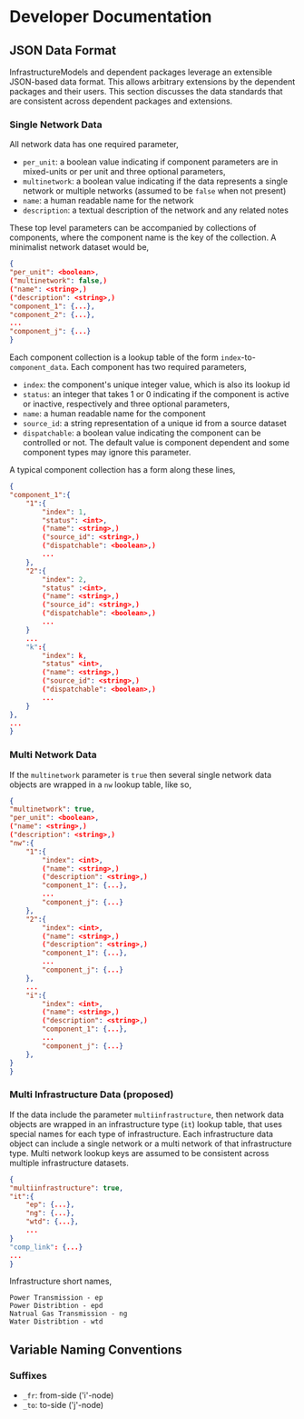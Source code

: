 # Developer Documentation

## JSON Data Format

InfrastructureModels and dependent packages leverage an extensible JSON-based data format.  This allows arbitrary extensions by the dependent packages and their users.  This section discusses the data standards that are consistent across dependent packages and extensions.

### Single Network Data

All network data has one required parameter,
* `per_unit`: a boolean value indicating if component parameters are in mixed-units or per unit
and three optional parameters,
* `multinetwork`: a boolean value indicating if the data represents a single network or multiple networks (assumed to be `false` when not present)
* `name`: a human readable name for the network
* `description`: a textual description of the network and any related notes

These top level parameters can be accompanied by collections of components, where the component name is the key of the collection.  A minimalist network dataset would be,

```json
{
"per_unit": <boolean>,
("multinetwork": false,)
("name": <string>,)
("description": <string>,)
"component_1": {...},
"component_2": {...},
...
"component_j": {...}
}
```


Each component collection is a lookup table of the form `index`-to-`component_data`.  Each component has two required parameters,
* `index`: the component's unique integer value, which is also its lookup id
* `status`: an integer that takes 1 or 0 indicating if the component is active or inactive, respectively
and three optional parameters,
* `name`: a human readable name for the component
* `source_id`: a string representation of a unique id from a source dataset
* `dispatchable`: a boolean value indicating the component can be controlled or not.  The default value is component dependent and some component types may ignore this parameter.

A typical component collection has a form along these lines,

```json
{
"component_1":{
    "1":{
        "index": 1,
        "status": <int>,
        ("name": <string>,)
        ("source_id": <string>,)
        ("dispatchable": <boolean>,)
        ...
    },
    "2":{
        "index": 2,
        "status" :<int>,
        ("name": <string>,)
        ("source_id": <string>,)
        ("dispatchable": <boolean>,)
        ...
    }
    ...
    "k":{
        "index": k,
        "status" <int>,
        ("name": <string>,)
        ("source_id": <string>,)
        ("dispatchable": <boolean>,)
        ...
    }
},
...
}
```


### Multi Network Data

If the `multinetwork` parameter is `true` then several single network data objects are wrapped in a `nw` lookup table, like so,

```json
{
"multinetwork": true,
"per_unit": <boolean>,
("name": <string>,)
("description": <string>,)
"nw":{
    "1":{
        "index": <int>,
        ("name": <string>,)
        ("description": <string>,)
        "component_1": {...},
        ...
        "component_j": {...}
    },
    "2":{
        "index": <int>,
        ("name": <string>,)
        ("description": <string>,)
        "component_1": {...},
        ...
        "component_j": {...}
    },
    ...
    "i":{
        "index": <int>,
        ("name": <string>,)
        ("description": <string>,)
        "component_1": {...},
        ...
        "component_j": {...}
    },
}
}
```


### Multi Infrastructure Data (proposed)

If the data include the parameter `multiinfrastructure`, then network data objects are wrapped in an infrastructure type (`it`) lookup table, that uses special names for each type of infrastructure.  Each infrastructure data object can include a single network or a multi network of that infrastructure type.  Multi network lookup keys are assumed to be consistent across multiple infrastructure datasets.

```json
{
"multiinfrastructure": true,
"it":{
    "ep": {...},
    "ng": {...},
    "wtd": {...},
    ...
}
"comp_link": {...}
...
}
```

Infrastructure short names,
```
Power Transmission - ep
Power Distribtion - epd
Natrual Gas Transmission - ng
Water Distribtion - wtd
```


## Variable Naming Conventions

### Suffixes

- `_fr`: from-side ('i'-node)
- `_to`: to-side ('j'-node)
